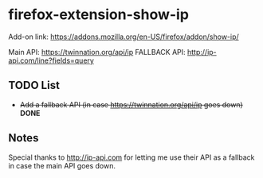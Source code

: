 # firefox-extension-show-ip

Add-on link: https://addons.mozilla.org/en-US/firefox/addon/show-ip/

Main API: https://twinnation.org/api/ip
FALLBACK API: http://ip-api.com/line?fields=query


## TODO List

- ~~Add a fallback API (in case https://twinnation.org/api/ip goes down)~~ **DONE**


## Notes

Special thanks to http://ip-api.com for letting me use their API as a fallback in case the main API goes down.
